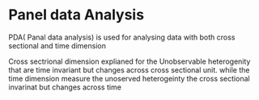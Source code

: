 # Panel data Analysis

PDA( Panal data analysis) is used for analysing data with both cross sectional and time dimension

Cross sectrional dimension explianed for the Unobservable heterogenity that are time invariant but
changes across cross sectional unit. while the time dimension measure the unoserved heterogeinty the
cross sectional invarinat but changes across time